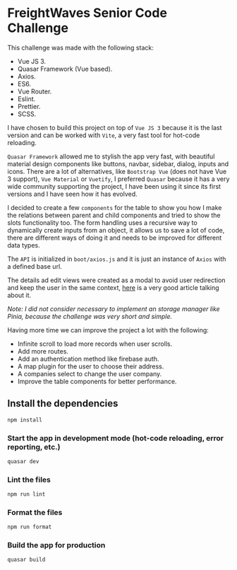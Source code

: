 # FreightWaves Senior Code Challenge

This challenge was made with the following stack:

- Vue JS 3.
- Quasar Framework (Vue based).
- Axios.
- ES6.
- Vue Router.
- Eslint.
- Prettier.
- SCSS.

I have chosen to build this project on top of `Vue JS 3` because it is the last version and can be worked with `Vite`, a very fast tool for hot-code reloading.

`Quasar Framework` allowed me to stylish the app very fast, with beautiful material design components like buttons, navbar, sidebar, dialog, inputs and icons. There are a lot of alternatives, like `Bootstrap Vue` (does not have Vue 3 support), `Vue Material` or `Vuetify`, I preferred `Quasar` because it has a very wide community supporting the project, I have been using it since its first versions and I have seen how it has evolved.

I decided to create a few `components` for the table to show you how I make the relations between parent and child components and tried to show the slots functionality too.
The form handling uses a recursive way to dynamically create inputs from an object, it allows us to save a lot of code, there are different ways of doing it and needs to be improved for different data types.

The `API` is initialized in `boot/axios.js` and it is just an instance of `Axios` with a defined base url.

The details ad edit views were created as a modal to avoid user redirection and keep the user in the same context, [here](https://uxplanet.org/modal-vs-page-a-decision-making-framework-34453e911129) is a very good article talking about it.

*Note: I did not consider necessary to implement an storage manager like Pinia, because the challenge was very short and simple.*


Having more time we can improve the project a lot with the following:

- Infinite scroll to load more records when user scrolls.
- Add more routes.
- Add an authentication method like firebase auth.
- A map plugin for the user to choose their address.
- A companies select to change the user company.
- Improve the table components for better performance.

## Install the dependencies

```bash
npm install
```

### Start the app in development mode (hot-code reloading, error reporting, etc.)

```bash
quasar dev
```

### Lint the files

```bash
npm run lint
```

### Format the files

```bash
npm run format
```

### Build the app for production

```bash
quasar build
```
